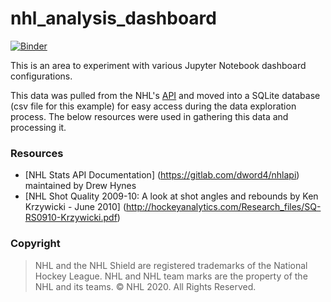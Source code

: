 # nhl_analysis_dashboard
[![Binder](https://mybinder.org/badge_logo.svg)](https://mybinder.org/v2/gh/smitty10010/nhl_analysis_dashboard/master)


This is an area to experiment with various Jupyter Notebook dashboard configurations.

This data was pulled from the NHL's [API](https://github.com/erunion/sport-api-specifications/tree/master/nhl) and moved into a SQLite database (csv file for this example) for easy access during the data exploration process. The below resources were used in gathering this data and processing it.

### Resources
- [NHL Stats API Documentation] (https://gitlab.com/dword4/nhlapi) maintained by Drew Hynes
- [NHL Shot Quality 2009-10: A look at shot angles and rebounds by Ken Krzywicki - June 2010] (http://hockeyanalytics.com/Research_files/SQ-RS0910-Krzywicki.pdf)

### Copyright
> NHL and the NHL Shield are registered trademarks of the National Hockey League. NHL and NHL team marks are the property of the NHL and its teams. © NHL 2020. All Rights Reserved.
